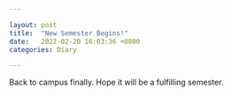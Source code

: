 ```yaml
---

layout: post
title:  "New Semester Begins!"
date:   2022-02-20 16:03:36 +0800
categories: Diary

---
```




Back to campus finally. Hope it will be a fulfilling semester.

